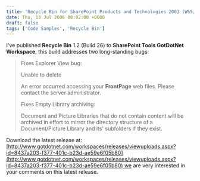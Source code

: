 ```yaml
---
title: 'Recycle Bin for SharePoint Products and Technologies 2003 (WSS/SPS 2003) 1.2 (Build 26) Released!'
date: Thu, 13 Jul 2006 08:02:00 +0000
draft: false
tags: ['Code Samples', 'Recycle Bin']
---
```


I've published **Recycle Bin** 1.2 (Build 26) to **SharePoint Tools GotDotNet Workspace**, this build addresses two long-standing bugs:

> Fixes Explorer View bug:
> 
> Unable to delete <file>
> 
> An error occurred accessing your **FrontPage** web files. Please contact the server administrator.
> 
> Fixes Empty Library archiving:
> 
> Document and Picture Libraries that do not contain content will be archived in effort to mirror the directory structure of a Document/Picture Library and its' subfolders if they exist.

Download the latest release at:  [http://www.gotdotnet.com/workspaces/releases/viewuploads.aspx?id=8437a203-f377-401c-b23d-ae59e6f05b80](http://www.gotdotnet.com/workspaces/releases/viewuploads.aspx?id=8437a203-f377-401c-b23d-ae59e6f05b80) we are very interested in your comments on this latest release.